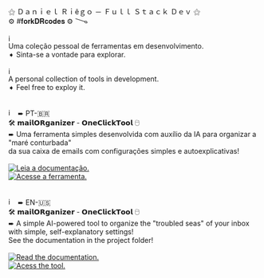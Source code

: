 ⚝ Ｄａｎｉｅｌ Ｒｉêｇｏ － Ｆｕｌｌ Ｓｔａｃｋ Ｄｅｖ ⚝
<br>
⚙ #𝐟𝐨𝐫𝐤𝐃𝐑𝐜𝐨𝐝𝐞𝐬 ⚙ 
𐃆
<br><br>
<img width="15" height="15" alt="image" src="https://github.com/user-attachments/assets/2c16e080-b6e5-4814-9f4d-a67c78a92f7f" /><br> Uma coleção pessoal de ferramentas em desenvolvimento. <br>
➧ Sinta-se a vontade para explorar.
<br><br>
<img width="15" height="15" alt="image" src="https://github.com/user-attachments/assets/7b950cd2-f938-48e1-970e-4e8b7f31001b" /><br> A personal collection of tools in development.<br>
➧ Feel free to exploy it.
<br><br><br>
<img width="15" height="15" alt="image" src="https://github.com/user-attachments/assets/2c16e080-b6e5-4814-9f4d-a67c78a92f7f" /> ➨
PT-🇧🇷<br>
🛠 𝗺𝗮𝗶𝗹𝗢𝗥𝗴𝗮𝗻𝗶𝘇𝗲𝗿 - 𝗢𝗻𝗲𝗖𝗹𝗶𝗰𝗸𝗧𝗼𝗼𝗹 🖯<br>
➨ Uma ferramenta simples desenvolvida com auxílio da IA para organizar a "maré conturbada"<br>
da sua caixa de emails com configurações simples e autoexplicativas!
<br><br>
<a href="https://daniel.riegos.dev/forkDRcodes/doCmailOrganizer.html" target="_blank">
  <img src="https://img.shields.io/badge/🖺%20Documentação-215a22?style=plastic" alt="Leia a documentação."/>
</a> <br>
<a href="https://daniel.riegos.dev/forkDRcodes/doCmailOrganizer.html" target="_blank">
  <img src="https://img.shields.io/badge/➧%20Acesse-3730a3?style=plastic" alt="Acesse a ferramenta."/>
</a>
<br><br><br>
<img width="15" height="15" alt="image" src="https://github.com/user-attachments/assets/7b950cd2-f938-48e1-970e-4e8b7f31001b" /> ➨
 EN-🇺🇸<br>
🛠 𝗺𝗮𝗶𝗹𝗢𝗥𝗴𝗮𝗻𝗶𝘇𝗲𝗿 - 𝗢𝗻𝗲𝗖𝗹𝗶𝗰𝗸𝗧𝗼𝗼𝗹 🖯<br>
➨ A simple AI-powered tool to organize the "troubled seas" of your inbox with simple, self-explanatory settings!<br>
See the documentation in the project folder!
<br><br>
<a href="https://daniel.riegos.dev/forkDRcodes/doCmailOrganizer.html" target="_blank">
  <img src="https://img.shields.io/badge/🖺%20Documentation-215a22?style=plastic" alt="Read the documentation."/>
</a> <br>
<a href="https://daniel.riegos.dev/forkDRcodes/doCmailOrganizer.html" target="_blank">
  <img src="https://img.shields.io/badge/➧%20Access%20it-3730a3?style=plastic" alt="Acess the tool."/>
</a>
